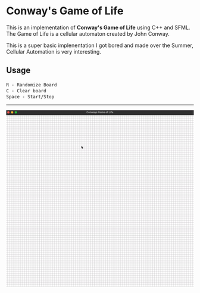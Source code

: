 # Conway's Game of Life

This is an implementation of **Conway's Game of Life** using C++ and SFML. The Game of Life is a cellular automaton created by John Conway.

This is a super basic implenentation I got bored and made over the Summer, Cellular Automation is very interesting.

## Usage
    
    R - Randomize Board
    C - Clear board
    Space - Start/Stop


---

![](https://github.com/judz5/conway-gol/blob/main/GOL-clip.gif)
